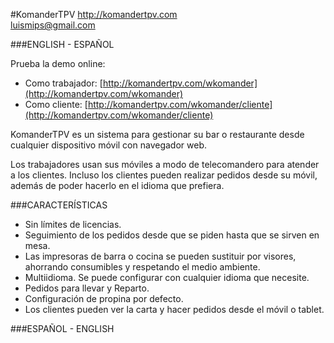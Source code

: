 #KomanderTPV
http://komandertpv.com<br/>
luismips@gmail.com

###ENGLISH - ESPAÑOL

Prueba la demo online:
- Como trabajador: [http://komandertpv.com/wkomander](http://komandertpv.com/wkomander)
- Como cliente: [http://komandertpv.com/wkomander/cliente](http://komandertpv.com/wkomander/cliente)

KomanderTPV es un sistema para gestionar su bar o restaurante desde cualquier dispositivo móvil con navegador web. 

Los trabajadores usan sus móviles a modo de telecomandero para atender a los clientes. Incluso los clientes pueden 
realizar pedidos desde su móvil, además de poder hacerlo en el idioma que prefiera.


###CARACTERÍSTICAS

- Sin límites de licencias.
- Seguimiento de los pedidos desde que se piden hasta que se sirven en mesa.
- Las impresoras de barra o cocina se pueden sustituir por visores, ahorrando consumibles y respetando el medio 
ambiente.
- Multiidioma. Se puede configurar con cualquier idioma que necesite. 
- Pedidos para llevar y Reparto.
- Configuración de propina por defecto.
- Los clientes pueden ver la carta y  hacer pedidos desde el móvil o tablet.


###ESPAÑOL - ENGLISH

